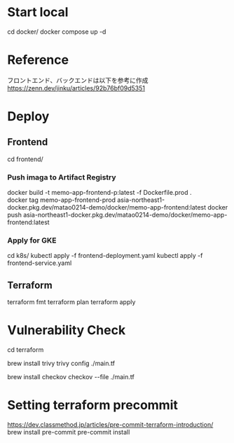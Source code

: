 # Start local
cd docker/
docker compose up -d

# Reference
フロントエンド、バックエンドは以下を参考に作成
https://zenn.dev/jinku/articles/92b76bf09d5351

# Deploy
## Frontend
cd frontend/
### Push imaga to Artifact Registry
docker build -t memo-app-frontend-p:latest -f Dockerfile.prod .      
docker tag memo-app-frontend-prod asia-northeast1-docker.pkg.dev/matao0214-demo/docker/memo-app-frontend:latest
docker push asia-northeast1-docker.pkg.dev/matao0214-demo/docker/memo-app-frontend:latest
### Apply for GKE
cd k8s/
kubectl apply -f frontend-deployment.yaml
kubectl apply -f frontend-service.yaml

## Terraform
terraform fmt
terraform plan
terraform apply

# Vulnerability Check
cd terraform 

brew install trivy
trivy config ./main.tf 

brew install checkov
checkov --file ./main.tf 

# Setting terraform precommit
https://dev.classmethod.jp/articles/pre-commit-terraform-introduction/
brew install pre-commit
pre-commit install

